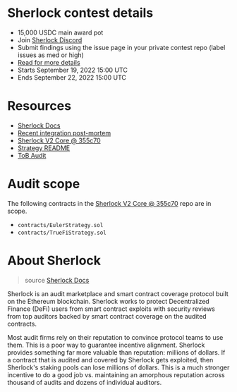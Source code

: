 # Sherlock contest details

- 15,000 USDC main award pot
- Join [Sherlock Discord](https://discord.gg/MABEWyASkp)
- Submit findings using the issue page in your private contest repo (label issues as med or high)
- [Read for more details](https://docs.sherlock.xyz/audits/watsons)
- Starts September 19, 2022 15:00 UTC
- Ends September 22, 2022 15:00 UTC

# Resources

- [Sherlock Docs](https://docs.sherlock.xyz/)
- [Recent integration post-mortem](https://mirror.xyz/0xE400820f3D60d77a3EC8018d44366ed0d334f93C/LOZF1YBcH1eBdxlC6HP223cAMeTpNgQ-Kc4EjQuxmGA)
- [Sherlock V2 Core @ 355c70](https://github.com/sherlock-protocol/sherlock-v2-core/tree/355c70df23aa9aa7d46567c9540a6d15be93fcabrl)
- [Strategy README](https://github.com/sherlock-protocol/sherlock-v2-core/blob/355c70df23aa9aa7d46567c9540a6d15be93fcab/STRATEGY.md)
- [ToB Audit](https://github.com/sherlock-protocol/sherlock-v2-core/blob/main/audits/Sherlock%20-%20Trail%20of%20Bits%20Fix%20Review%20June%202022.pdf)

# Audit scope

The following contracts in the [Sherlock V2 Core @ 355c70](https://github.com/sherlock-protocol/sherlock-v2-core/tree/355c70df23aa9aa7d46567c9540a6d15be93fcab) repo are in scope.

- `contracts/EulerStrategy.sol`
- `contracts/TrueFiStrategy.sol`

# About Sherlock

> source [Sherlock Docs](https://docs.sherlock.xyz/faq)

Sherlock is an audit marketplace and smart contract coverage protocol built on the Ethereum blockchain. Sherlock works to protect Decentralized Finance (DeFi) users from smart contract exploits with security reviews from top auditors backed by smart contract coverage on the audited contracts.

Most audit firms rely on their reputation to convince protocol teams to use them. This is a poor way to guarantee incentive alignment. Sherlock provides something far more valuable than reputation: millions of dollars. If a contract that is audited and covered by Sherlock gets exploited, then Sherlock's staking pools can lose millions of dollars. This is a much stronger incentive to do a good job vs. maintaining an amorphous reputation across thousand of audits and dozens of individual auditors.
